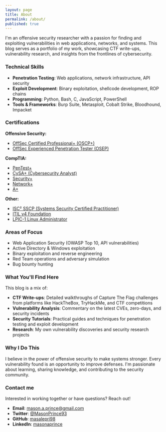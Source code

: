 ```yaml
---
layout: page
title: About
permalink: /about/
published: true
---
```


I'm an offensive security researcher with a passion for finding and exploiting vulnerabilities in web applications, networks, and systems. This blog serves as a portfolio of my work, showcasing CTF write-ups, vulnerability research, and insights from the frontlines of cybersecurity.

### Technical Skills

- **Penetration Testing**: Web applications, network infrastructure, API security
- **Exploit Development**: Binary exploitation, shellcode development, ROP chains
- **Programming**: Python, Bash, C, JavaScript, PowerShell
- **Tools & Frameworks**: Burp Suite, Metasploit, Cobalt Strike, Bloodhound, Impacket
### Certifications

**Offensive Security:**
- [OffSec Certified Professional+ (OSCP+)](https://credentials.offsec.com/7cf5f2c0-3a18-4a96-8533-661cf5b8be81#acc.VHWIcCkL)
- [OffSec Experienced Penetration Tester (OSEP)](https://credentials.offsec.com/4ddd5fad-d67f-440f-a61b-4aa973f052f5#acc.ypRqN0EG)

**CompTIA:**
- [PenTest+](https://www.credly.com/users/mason-prince/badges)
- [CySA+ (Cybersecurity Analyst)](https://www.credly.com/users/mason-prince/badges)
- [Security+](https://www.credly.com/users/mason-prince/badges)
- [Network+](https://www.credly.com/users/mason-prince/badges)
- [A+](https://www.credly.com/users/mason-prince/badges)

**Other:**
- [ISC² SSCP (Systems Security Certified Practitioner)](https://www.credly.com/users/mason-prince/badges)
- [ITIL v4 Foundation](https://www.credly.com/users/mason-prince/badges)
- [LPIC-1 Linux Administrator](https://www.credly.com/users/mason-prince/badges)

### Areas of Focus

- Web Application Security (OWASP Top 10, API vulnerabilities)
- Active Directory & Windows exploitation
- Binary exploitation and reverse engineering
- Red Team operations and adversary simulation
- Bug bounty hunting

### What You'll Find Here

This blog is a mix of:
- **CTF Write-ups**: Detailed walkthroughs of Capture The Flag challenges from platforms like HackTheBox, TryHackMe, and CTF competitions
- **Vulnerability Analysis**: Commentary on the latest CVEs, zero-days, and security incidents
- **Security Tutorials**: Practical guides and techniques for penetration testing and exploit development
- **Research**: My own vulnerability discoveries and security research projects

### Why I Do This

I believe in the power of offensive security to make systems stronger. Every vulnerability found is an opportunity to improve defenses. I'm passionate about learning, sharing knowledge, and contributing to the security community.

### Contact me

Interested in working together or have questions? Reach out!

- **Email**: [mason.a.prince@gmail.com](mailto:mason.a.prince@gmail.com)
- **Twitter**: [@MasonPrince93](https://twitter.com/MasonPrince93)
- **GitHub**: [masalepri98](https://github.com/masalepri98)
- **LinkedIn**: [masonaprince](https://linkedin.com/in/masonaprince)
